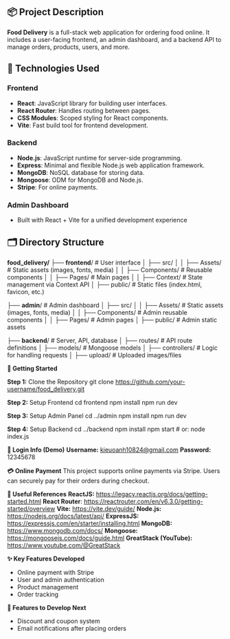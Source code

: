 ## 📦 Project Description

**Food Delivery** is a full-stack web application for ordering food online. It includes a user-facing frontend, an admin dashboard, and a backend API to manage orders, products, users, and more.

## 🚀 Technologies Used

### Frontend
- **React**: JavaScript library for building user interfaces.
- **React Router**: Handles routing between pages.
- **CSS Modules**: Scoped styling for React components.
- **Vite**: Fast build tool for frontend development.

### Backend
- **Node.js**: JavaScript runtime for server-side programming.
- **Express**: Minimal and flexible Node.js web application framework.
- **MongoDB**: NoSQL database for storing data.
- **Mongoose**: ODM for MongoDB and Node.js.
- **Stripe**: For online payments.

### Admin Dashboard
- Built with React + Vite for a unified development experience

## 🗂 Directory Structure

**food_delivery/**
├── **frontend**/ # User interface
│ ├── src/
│ │ ├── Assets/ # Static assets (images, fonts, media)
│ │ ├── Components/ # Reusable components
│ │ ├── Pages/ # Main pages
│ │ ├── Context/ # State management via Context API
│ ├── public/ # Static files (index.html, favicon, etc.)

├── **admin**/ # Admin dashboard
│ ├── src/
│ │ ├── Assets/ # Static assets (images, fonts, media)
│ │ ├── Components/ # Admin reusable components
│ │ ├── Pages/ # Admin pages
│ ├── public/ # Admin static assets

├── **backend**/ # Server, API, database
│ ├── routes/ # API route definitions
│ ├── models/ # Mongoose models
│ ├── controllers/ # Logic for handling requests
│ ├── upload/ # Uploaded images/files

**🚀 Getting Started**

**Step 1:** Clone the Repository
git clone https://github.com/your-username/food_delivery.git

**Step 2:** Setup Frontend
cd frontend
npm install
npm run dev

**Step 3:** Setup Admin Panel
cd ../admin
npm install
npm run dev

**Step 4:** Setup Backend
cd ../backend
npm install
npm start  # or: node index.js

**🔐 Login Info (Demo)**
**Username:** kieuoanh10824@gmail.com
**Password:** 12345678

**💳 Online Payment**
This project supports online payments via Stripe. Users can securely pay for their orders during checkout.

**🔗 Useful References**
**ReactJS:** https://legacy.reactjs.org/docs/getting-started.html
**React Router**: https://reactrouter.com/en/v6.3.0/getting-started/overview
**Vite:** https://vite.dev/guide/
**Node.js:** https://nodejs.org/docs/latest/api/
**ExpressJS:** https://expressjs.com/en/starter/installing.html
**MongoDB:** https://www.mongodb.com/docs/
**Mongoose:** https://mongoosejs.com/docs/guide.html
**GreatStack (YouTube):** https://www.youtube.com/@GreatStack

**✨ Key Features Developed**
- Online payment with Stripe
- User and admin authentication
- Product management
- Order tracking

**📌 Features to Develop Next**
- Discount and coupon system
- Email notifications after placing orders
